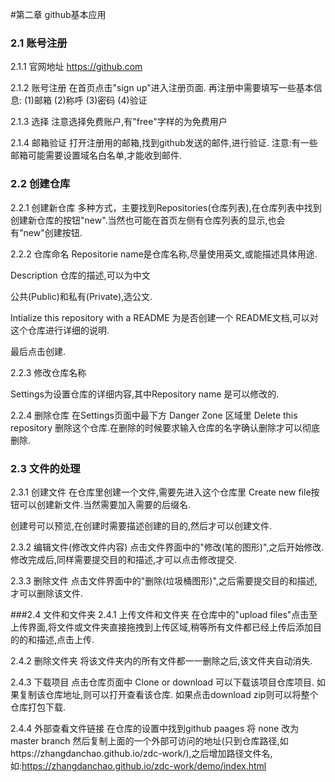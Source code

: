#第二章 github基本应用

### 2.1 账号注册
2.1.1 官网地址
https://github.com

2.1.2 账号注册
在首页点击"sign up"进入注册页面.
再注册中需要填写一些基本信息:
(1)邮箱
(2)称呼
(3)密码
(4)验证

2.1.3 选择
注意选择免费账户,有"free"字样的为免费用户

2.1.4 邮箱验证
打开注册用的邮箱,找到github发送的邮件,进行验证.
注意:有一些邮箱可能需要设置域名白名单,才能收到邮件.


### 2.2 创建仓库
2.2.1 创建新仓库
多种方式，主要找到Repositories(仓库列表),在仓库列表中找到创建新仓库的按钮"new".当然也可能在首页左侧有仓库列表的显示,也会有"new"创建按钮.

2.2.2 仓库命名
Repositorie name是仓库名称,尽量使用英文,或能描述具体用途.

Description 仓库的描述,可以为中文

公共(Public)和私有(Private),选公文.

Intialize this repository with a README 为是否创建一个     README文档,可以对这个仓库进行详细的说明.

最后点击创建.

2.2.3 修改仓库名称

Settings为设置仓库的详细内容,其中Repository name 是可以修改的.

2.2.4 删除仓库
在Settings页面中最下方 Danger Zone 区域里 Delete this repository 删除这个仓库.在删除的时候要求输入仓库的名字确认删除才可以彻底删除.

### 2.3 文件的处理
2.3.1 创建文件
在仓库里创建一个文件,需要先进入这个仓库里 Create new file按钮可以创建新文件.当然需要加入需要的后缀名.

创建号可以预览,在创建时需要描述创建的目的,然后才可以创建文件.

2.3.2 编辑文件(修改文件内容)
点击文件界面中的"修改(笔的图形)",之后开始修改.修改完成后,同样需要提交目的和描述,才可以点击修改提交.

2.3.3 删除文件
点击文件界面中的"删除(垃圾桶图形)",之后需要提交目的和描述,才可以删除该文件.

###2.4 文件和文件夹
2.4.1 上传文件和文件夹
在仓库中的"upload files"点击至上传界面,将文件或文件夹直接拖拽到上传区域,稍等所有文件都已经上传后添加目的的和描述,点击上传.

2.4.2 删除文件夹
将该文件夹内的所有文件都一一删除之后,该文件夹自动消失.

2.4.3 下载项目
点击仓库页面中 Clone or download 可以下载该项目仓库项目.
如果复制该仓库地址,则可以打开查看该仓库.
如果点击download zip则可以将整个仓库打包下载.

2.4.4 外部查看文件链接
在仓库的设置中找到github paages 将 none 改为 master branch
然后复制上面的一个外部可访问的地址(只到仓库路径,如https://zhangdanchao.github.io/zdc-work/),之后增加路径文件名,如:https://zhangdanchao.github.io/zdc-work/demo/index.html